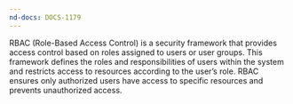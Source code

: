 ```yaml
---
nd-docs: DOCS-1179
---
```


RBAC (Role-Based Access Control) is a security framework that provides access control based on roles assigned to users or user groups. This framework defines the roles and responsibilities of users within the system and restricts access to resources according to the user’s role. RBAC ensures only authorized users have access to specific resources and prevents unauthorized access.

